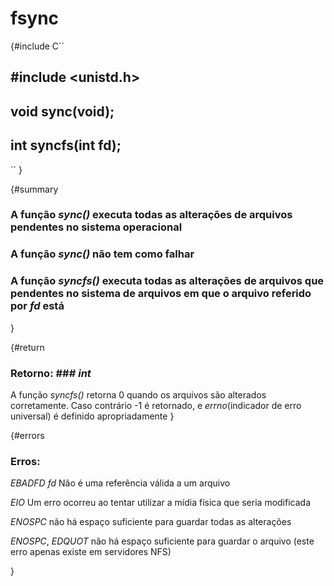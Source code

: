 # fsync #

{#include
C``
## #include <unistd.h> ##

## void sync(void); ##

## int syncfs(int fd); ##

``
}

{#summary
### A função _sync()_ executa todas as alterações de arquivos pendentes no sistema operacional ###

### A função _sync()_ não tem como falhar ###

### A função _syncfs()_ executa todas as alterações de arquivos que pendentes no sistema de arquivos em que o arquivo referido por _fd_ está ###

}

{#return
### Retorno: ### _int_

A função _syncfs()_ retorna 0 quando os arquivos são alterados corretamente.
Caso contrário -1 é retornado, e _errno_(indicador de erro universal) é definido apropriadamente
}

{#errors
### Erros: ###

_EBADFD_ _fd_ Não é uma referência válida a um arquivo

_EIO_ Um erro ocorreu ao tentar utilizar a mídia física que seria modificada

_ENOSPC_ não há espaço suficiente para guardar todas as alterações

_ENOSPC_, _EDQUOT_ não há espaço suficiente para guardar o arquivo (este erro apenas existe em servidores NFS)

}

